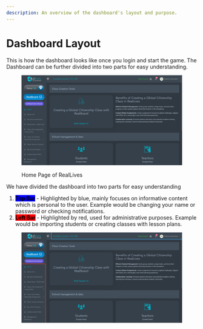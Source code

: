 ```yaml
---
description: An overview of the dashboard's layout and purpose.
---
```


# Dashboard Layout

This is how the dashboard looks like once you login and start the game. The Dashboard can be further divided into two parts for easy understanding.

<figure><img src="../../.gitbook/assets/Screenshot 2024-10-04 104700.png" alt=""><figcaption><p>Home Page of RealLives</p></figcaption></figure>

We have divided the dashboard into two parts for easy understanding&#x20;



1. <mark style="background-color:blue;">**Top Bar**</mark> - Highlighted by blue, mainly focuses on informative content which is personal to the user. Example would be changing your name or password or checking notifications.
2. <mark style="background-color:red;">**Left Bar**</mark> - Highlighted by red, used for administrative purposes. Example would be importing students or creating classes with lesson plans.



<figure><img src="../../.gitbook/assets/Untitled design(7).png" alt=""><figcaption></figcaption></figure>

